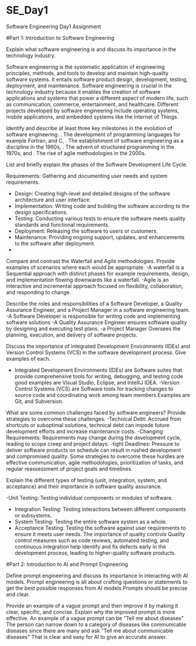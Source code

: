 # SE_Day1
Software Engineering Day1 Assignment

#Part 1: Introduction to Software Engineering

Explain what software engineering is and discuss its importance in the technology industry.

Software engineering is the systematic application of engineering principles, methods, and tools to develop and maintain high-quality software systems. It entails software product design, development, testing, deployment, and maintenance. Software engineering is crucial in the technology industry because it enables the creation of software applications and systems that power a different aspect of modern life, such as communication, commerce, entertainment, and healthcare. Different projects developed by software engineering include operating systems, mobile applications, and embedded systems like the Internet of Things.

Identify and describe at least three key milestones in the evolution of software engineering.
. The development of programming languages for example Fortran, and C, 
. The establishment of software engineering as a discipline in the 1960s, 
. The advent of structured programming in the 1970s, and 
. The rise of agile methodologies in the 2000s.

List and briefly explain the phases of the Software Development Life Cycle.

Requirements: Gathering and documenting user needs and system requirements.
  - Design: Creating high-level and detailed designs of the software architecture and user interface.
  - Implementation: Writing code and building the software according to the design specifications.
  - Testing: Conducting various tests to ensure the software meets quality standards and functional requirements.
  - Deployment: Releasing the software to users or customers.
  - Maintenance: Providing ongoing support, updates, and enhancements to the software after deployment.
  - 
Compare and contrast the Waterfall and Agile methodologies. Provide examples of scenarios where each would be appropriate.
-A waterfall is a Sequential approach with distinct phases for example requirements, design, and implementation flowing downwards like a waterfall.
-Agile is an interactive and incremental approach focused on flexibility, collaboration, and responding to change.

Describe the roles and responsibilities of a Software Developer, a Quality Assurance Engineer, and a Project Manager in a software engineering team.
-A Software Developer is responsible for writing code and implementing software solutions
-A Quality Assurance Engineer ensures software quality by designing and executing test plans.
-a Project Manager Oversees the planning, execution, and delivery of software projects.

Discuss the importance of Integrated Development Environments (IDEs) and Version Control Systems (VCS) in the software development process. Give examples of each.
 - Integrated Development Environments (IDEs) are Software suites that provide comprehensive tools for writing, debugging, and testing code good examples are Visual Studio, Eclipse, and IntelliJ IDEA.
-Version Control Systems (VCS) are Software tools for tracking changes to source code and coordinating work among team members Examples are Git, and Subversion.

What are some common challenges faced by software engineers? Provide strategies to overcome these challenges.
-Technical Debt: Accrued from shortcuts or suboptimal solutions, technical debt can impede future development efforts and increase maintenance costs.
-Changing Requirements: Requirements may change during the development cycle, leading to scope creep and project delays.
-tight Deadlines: Pressure to deliver software products on schedule can result in rushed development and compromised quality.
Some strategies to overcome these hurdles are effective communication, agile methodologies, prioritization of tasks, and regular reassessment of project goals and timelines.

Explain the different types of testing (unit, integration, system, and acceptance) and their importance in software quality assurance.

-Unit Testing: Testing individual components or modules of software.
  - Integration Testing: Testing interactions between different components or subsystems.
  - System Testing: Testing the entire software system as a whole.
  - Acceptance Testing: Testing the software against user requirements to ensure it meets user needs.
    The importance of quality controls Quality control measures such as code reviews, automated testing, and continuous integration help identify and fix defects early in the development process, leading to higher-quality software products.

#Part 2: Introduction to AI and Prompt Engineering


Define prompt engineering and discuss its importance in interacting with AI models.
Prompt engineering is all about crafting questions or statements to get the best possible responses from AI models.Prompts should be precise and clear.

Provide an example of a vague prompt and then improve it by making it clear, specific, and concise. Explain why the improved prompt is more effective.
An example of a vague prompt can be "Tell me about diseases" The person can narrow down to a category of diseases like communicable diseases since there are many and ask "Tell me about communicable diseases" That is clear and easy for AI to give an accurate answer.
